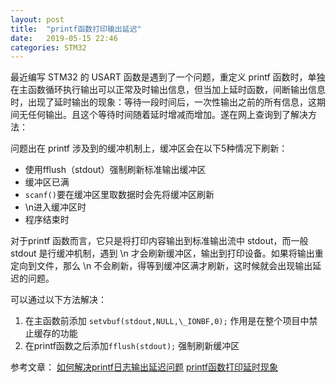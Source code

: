 ```yaml
---
layout: post
title:  "printf函数打印输出延迟"
date:   2019-05-15 22:46
categories: STM32
---
```


最近编写 STM32 的 USART 函数是遇到了一个问题，重定义 printf 函数时，单独在主函数循环执行输出可以正常及时输出信息，但当加上延时函数，间断输出信息时，出现了延时输出的现象：等待一段时间后，一次性输出之前的所有信息，这期间无任何输出。且这个等待时间随着延时增减而增加。遂在网上查询到了解决方法：

问题出在 printf 涉及到的缓冲机制上，缓冲区会在以下5种情况下刷新：

 - 使用fflush（stdout）强制刷新标准输出缓冲区 
 - 缓冲区已满 
 - `scanf()`要在缓冲区里取数据时会先将缓冲区刷新 
 - \n进入缓冲区时
 - 程序结束时

对于printf 函数而言，它只是将打印内容输出到标准输出流中 stdout，而一般 stdout 是行缓冲机制，遇到 \n 才会刷新缓冲区，输出到打印设备。如果将输出重定向到文件，那么 \n 不会刷新，得等到缓冲区满才刷新，这时候就会出现输出延迟的问题。

可以通过以下方法解决：

1. 在主函数前添加 `setvbuf(stdout,NULL,\_IONBF,0);` 作用是在整个项目中禁止缓存的功能
2. 在printf函数之后添加`fflush(stdout);` 强制刷新缓冲区

参考文章：
[如何解决printf日志输出延迟问题](https://blog.csdn.net/LuyaoYing001/article/details/79750905)
[printf函数打印延时现象](https://blog.csdn.net/u011073673/article/details/81632783)






